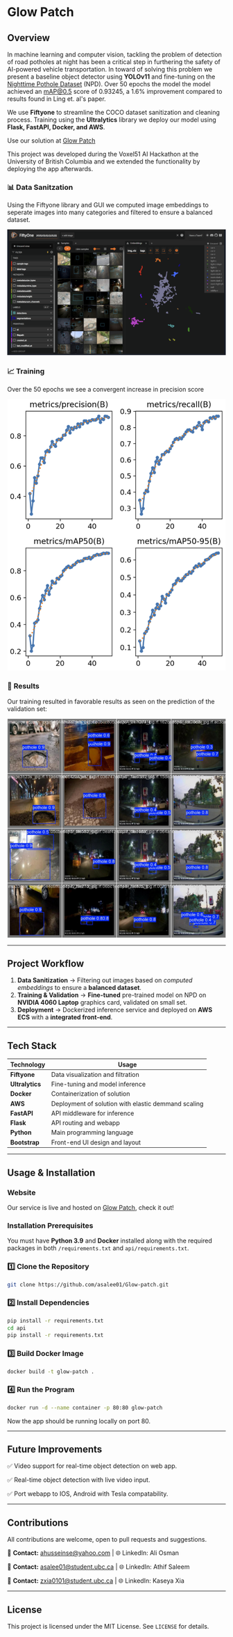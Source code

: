 # **Glow Patch**

## **Overview**
In machine learning and computer vision, tackling the problem of detection of road potholes at night has been a critical step
in furthering the safety of AI-powered vehicle transportation. In toward of solving this problem we present a baseline object
detector using **YOLOv11** and fine-tuning on the [Nighttime Pothole Dataset](https://doi.org/10.3390/electronics13193790) (NPD).
Over 50 epochs the model the model achieved an mAP@0.5 score of 0.93245, a 1.6% improvement compared to results found in 
Ling et. al's paper.

We use **Fiftyone** to streamline the COCO dataset sanitization and cleaning process. Training using the **Ultralytics** library
we deploy our model using **Flask, FastAPI, Docker, and AWS**.

Use our solution at [Glow Patch](http://18.190.152.65/)

This project was developed during the Voxel51 AI Hackathon at the University of British Columbia and we extended the functionality
by deploying the app afterwards.

### 📊 **Data Sanitzation**

Using the Fiftyone library and GUI we computed image embeddings to seperate images into many categories and filtered to ensure a
balanced dataset.

![Fiftyone Embeddings](/img/embeddings.png)

### 📈 **Training**

Over the 50 epochs we see a convergent increase in precision score

![Training graph results](/img/result.png)

### 🌟 **Results**

Our training resulted in favorable results as seen on the prediction of the validation set:

![Validation predictions picture](/img/val_pred.jpg)

---
## **Project Workflow**

1. **Data Sanitization** → Filtering out images based on *computed embeddings* to ensure a **balanced dataset**. 
2. **Training & Validation** → **Fine-tuned** pre-trained model on NPD on **NVIDIA 4060 Laptop** graphics card, validated on small set.
3. **Deployment** → Dockerized inference service and deployed on **AWS ECS** with a **integrated front-end**.

---
## **Tech Stack**

| **Technology** | **Usage** |
|---------------|----------|
| **Fiftyone** | Data visualization and filtration |
| **Ultralytics** | Fine-tuning and model inference |
| **Docker** | Containerization of solution |
| **AWS** | Deployment of solution with elastic demmand scaling |
| **FastAPI** | API middleware for inference |
| **Flask** | API routing and webapp |
| **Python** | Main programming language |
| **Bootstrap** | Front-end UI design and layout |

---
## **Usage & Installation**

### **Website**
Our service is live and hosted on [Glow Patch](http://18.190.152.65/), check it out!

### **Installation Prerequisites**
You must have **Python 3.9** and **Docker** installed along with the required packages in both `/requirements.txt` and
`api/requirements.txt`.

### **1️⃣ Clone the Repository**
```bash
git clone https://github.com/asalee01/Glow-patch.git
```

### **2️⃣ Install Dependencies**
```bash
pip install -r requirements.txt
cd api
pip install -r requirements.txt
```

### **3️⃣ Build Docker Image**
```bash
docker build -t glow-patch .
```

### **4️⃣ Run the Program**
```bash
docker run -d --name container -p 80:80 glow-patch
```

Now the app should be running locally on port 80.

---
## **Future Improvements**
✅ Video support for real-time object detection on web app.

✅ Real-time object detection with live video input.

✅ Port webapp to IOS, Android with Tesla compatability.

---
## **Contributions**
All contributions are welcome, open to pull requests and suggestions.

📩 **Contact:** ahusseinse@yahoo.com | 🌐 LinkedIn: Ali Osman

📩 **Contact:** asalee01@student.ubc.ca | 🌐 LinkedIn: Athif Saleem

📩 **Contact:** zxia0101@student.ubc.ca | 🌐 LinkedIn: Kaseya Xia

---
## **License**
This project is licensed under the MIT License. See `LICENSE` for details.
